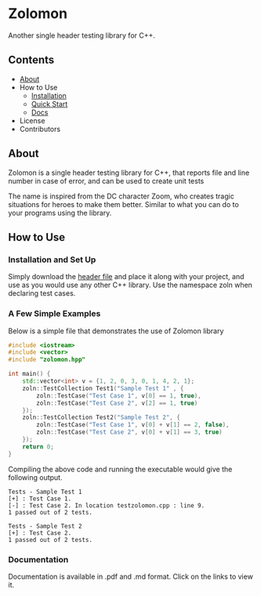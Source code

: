 # Zolomon
Another single header testing library for C++.

## Contents

- [About](#about)
- How to Use
    - [Installation](#installation-and-set-up)
    - [Quick Start](#a-few-simple-examples)
    - [Docs](#documentation)
- License
- Contributors

## About
Zolomon is  a single header testing library for C++, that reports file and line number in case of error, and can be used to create unit tests

The name is inspired from the DC character Zoom, who creates tragic situations for heroes to make them better. Similar to what you can do to your programs using the library.

## How to Use
### Installation and Set Up
Simply download the [header file](https://raw.githubusercontent.com/PK-cod3ch3mist/Zolomon/main/zolomon.hpp?token=ANHLDA6AV5SHVJRQVTHP4NTBFIGVY) and place it along with your project, and use as you would use any other C++ library. Use the namespace zoln when declaring test cases.

### A Few Simple Examples
Below is a simple file that demonstrates the use of Zolomon library
```c++
#include <iostream>
#include <vector>
#include "zolomon.hpp"

int main() {
	std::vector<int> v = {1, 2, 0, 3, 0, 1, 4, 2, 1};
	zoln::TestCollection Test1("Sample Test 1" , {
	    zoln::TestCase("Test Case 1", v[0] == 1, true),
	    zoln::TestCase("Test Case 2", v[2] == 1, true)
	});
	zoln::TestCollection Test2("Sample Test 2", {
	    zoln::TestCase("Test Case 1", v[0] + v[1] == 2, false),
	    zoln::TestCase("Test Case 2", v[0] + v[1] == 3, true)
	});
	return 0;
}
```
Compiling the above code and running the executable would give the following output.
```
Tests - Sample Test 1
[+] : Test Case 1. 
[-] : Test Case 2. In location testzolomon.cpp : line 9. 
1 passed out of 2 tests.

Tests - Sample Test 2
[+] : Test Case 2. 
1 passed out of 2 tests.
```

### Documentation
Documentation is available in .pdf and .md format. Click on the links to view it.